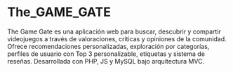 # The_GAME_GATE
The Game Gate es una aplicación web para buscar, descubrir y compartir videojuegos a través de valoraciones, críticas y opiniones de la comunidad. Ofrece recomendaciones personalizadas, exploración por categorías, perfiles de usuario con Top 3 personalizable, etiquetas y sistema de reseñas. Desarrollada con PHP, JS y MySQL bajo arquitectura MVC.
